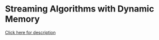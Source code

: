 # Streaming Algorithms with Dynamic Memory


[Click here for description](https://docs.google.com/document/d/e/2PACX-1vS23SAXEiKXZs0U6Lbxf-MTUzMny3c70bc8D5Lnun0nyaNjIWKHk35F5jIDpjkQ2Fz52Oefu3my67VU/pub)
